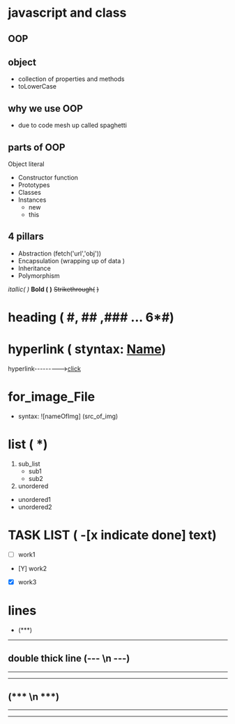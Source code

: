 # javascript and class

## OOP

## object 
- collection of properties and methods
- toLowerCase 

## why we use OOP 
- due to code mesh up called spaghetti

## parts of OOP 
Object literal 

- Constructor function 
- Prototypes
- Classes 
- Instances 
    * new 
    * this
## 4 pillars
- Abstraction (fetch('url','obj'))
- Encapsulation (wrapping up of data )
- Inheritance 
- Polymorphism 






 _itallic(_ _)_
 **Bold (** **)**
~~Strikethrough(~~ ~~)~~
# heading ( #, ## ,### ... 6*#)


# hyperlink ( styntax: [Name](url "Name"))
hyperlink--------->[click](https://github.com/arpitranakoti/javascript/blob/main/Learn_JavaScript/10_class_and_oop/notes.md  "Arpit")

#  for_image_File 
- syntax: ![nameOfImg] (src_of_img)

# list  ( *)
1. sub_list
    * sub1
    * sub2
2. unordered
* unordered1
* unordered2


# TASK LIST ( -[x indicate done] text)
 - [ ] work1
 - [Y] work2
 - [X] work3



# lines
* (***)
***
 ## double thick line (--- \n ---)
 ---
 ---
 ## (*** \n ***)
 ***
 ***
